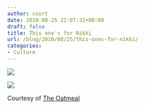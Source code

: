 ```yaml
---
author: court
date: 2010-08-25 22:07:31+00:00
draft: false
title: This one's for Nikki
url: /blog/2010/08/25/this-ones-for-nikki/
categories:
- Culture
---
```


![](http://s3.amazonaws.com/theoatmeal-img/blog/cobwebs1.png)


![](http://s3.amazonaws.com/theoatmeal-img/blog/cobwebs2.png)


Courtesy of [The Oatmeal](http://theoatmeal.com/blog/cobwebs)
